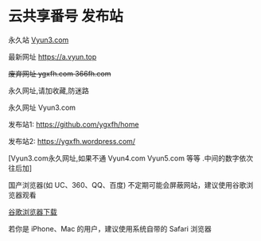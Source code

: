 # 云共享番号 发布站
<p>永久站 <a href="https://Vyun3.com">Vyun3.com</a></p>
<p>最新网址 <a href="https://a.vyun.top">https://a.vyun.top</a></p>
<p><s>废弃网址 ygxfh.com  366fh.com</s></p>


<p>永久网址,请加收藏,防迷路</p>
<p>永久网址 Vyun3.com</p>
<p>发布站1: <a href="https://github.com/ygxfh/home" rel="nofollow">https://github.com/ygxfh/home</a></p>
<p>发布站2: <a href="https://ygxfh.wordpress.com/" rel="nofollow">https://ygxfh.wordpress.com/</a></p>
<p></p>
<p>[Vyun3.com永久网址,如果不通 Vyun4.com Vyun5.com 等等 .中间的数字依次往后加]</p>
<p></p>
<p>国产浏览器(如 UC、360、QQ、百度) 不定期可能会屏蔽网站，建议使用谷歌浏览器观看</p>
<p><a href="https://www.google.cn/chrome" title="谷歌浏览器" rel="nofollow" target="_blank">谷歌浏览器下载</a></p>
<p>若你是 iPhone、Mac 的用户，建议使用系统自带的 Safari 浏览器</p>
